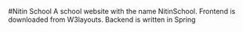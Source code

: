 #Nitin School
A school website with the name NitinSchool.
Frontend is downloaded from W3layouts. Backend is written in Spring
